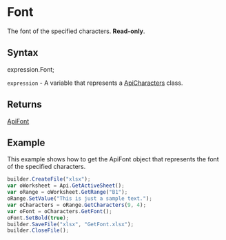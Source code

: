# Font

The font of the specified characters. **Read-only**.

## Syntax

expression.Font;

`expression` - A variable that represents a [ApiCharacters](../ApiCharacters.md) class.

## Returns

[ApiFont](../../ApiFont/ApiFont.md)

## Example

This example shows how to get the ApiFont object that represents the font of the specified characters.

```javascript
builder.CreateFile("xlsx");
var oWorksheet = Api.GetActiveSheet();
var oRange = oWorksheet.GetRange("B1");
oRange.SetValue("This is just a sample text.");
var oCharacters = oRange.GetCharacters(9, 4);
var oFont = oCharacters.GetFont();
oFont.SetBold(true);
builder.SaveFile("xlsx", "GetFont.xlsx");
builder.CloseFile();
```